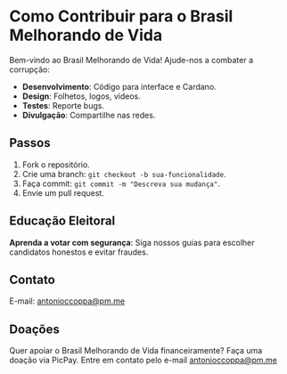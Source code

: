 # Como Contribuir para o Brasil Melhorando de Vida

Bem-vindo ao Brasil Melhorando de Vida! Ajude-nos a combater a corrupção:

- **Desenvolvimento**: Código para interface e Cardano.
- **Design**: Folhetos, logos, vídeos.
- **Testes**: Reporte bugs.
- **Divulgação**: Compartilhe nas redes.

## Passos
1. Fork o repositório.
2. Crie uma branch: `git checkout -b sua-funcionalidade`.
3. Faça commit: `git commit -m "Descreva sua mudança"`.
4. Envie um pull request.

## Educação Eleitoral
**Aprenda a votar com segurança**: Siga nossos guias para escolher candidatos honestos e evitar fraudes.

## Contato
E-mail: antonioccoppa@pm.me

## Doações
Quer apoiar o Brasil Melhorando de Vida financeiramente?
Faça uma doação via PicPay.
Entre em contato pelo e-mail antonioccoppa@pm.me 




